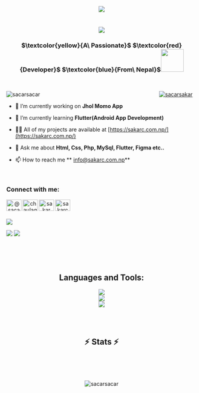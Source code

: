 <p align="center">
  <img src="https://capsule-render.vercel.app/api?type=waving&color=gradient&height=100&section=footer"/>
</p>

<h1 align="center">
    <img src="https://readme-typing-svg.herokuapp.com/?font=Righteous&size=35&center=true&vCenter=true&width=500&height=70&duration=4000&lines=Hi+There!+👋;+I'm+Sakar+Chaulagain!;" />
</h1>

<h3 align="center" >  $\textcolor{yellow}{A\ Passionate}$  $\textcolor{red}{Developer}$  $\textcolor{blue}{From\ Nepal}$<img width="60" height="60" src="https://github.com/sacarsacar/sacarsacar/assets/104842066/fefa7187-068e-4b1f-adc7-dc54977f9874">
</h3>



<br>
<div align="center">
<p align="left"> <img src="https://komarev.com/ghpvc/?username=sacarsacar&label=Profile%20views&color=0e75b6&style=flat" alt="sacarsacar" /> &nbsp&nbsp&nbsp&nbsp&nbsp&nbsp&nbsp&nbsp&nbsp&nbsp&nbsp&nbsp&nbsp&nbsp&nbsp&nbsp&nbsp&nbsp&nbsp&nbsp&nbsp&nbsp&nbsp&nbsp&nbsp&nbsp&nbsp&nbsp&nbsp&nbsp&nbsp&nbsp&nbsp&nbsp&nbsp&nbsp&nbsp&nbsp&nbsp&nbsp&nbsp&nbsp&nbsp&nbsp&nbsp&nbsp&nbsp&nbsp&nbsp&nbsp&nbsp&nbsp&nbsp&nbsp&nbsp&nbsp&nbsp&nbsp&nbsp&nbsp&nbsp&nbsp&nbsp&nbsp&nbsp&nbsp&nbsp&nbsp&nbsp&nbsp&nbsp&nbsp&nbsp&nbsp&nbsp&nbsp&nbsp&nbsp <a  href="https://twitter.com/sacarsakar" target="blank"><img src="https://img.shields.io/twitter/follow/sacarsakar?logo=twitter" alt="sacarsakar" /></a> </p>
 </div>

- 🔭 I’m currently working on **Jhol Momo App**

- 🌱 I’m currently learning **Flutter(Android App Development)**

- 👨‍💻 All of my projects are available at [https://sakarc.com.np/](https://sakarc.com.np/)

- 💬 Ask me about **Html, Css, Php, MySql, Flutter, Figma etc..**

- 📫 How to reach me **	info@sakarc.com.np**

<br>

<h3 align="left">Connect with me:</h3>

<div align="center">
<a href="https://twitter.com/@sacarsakar" target="blank"><img align="left" src="https://raw.githubusercontent.com/rahuldkjain/github-profile-readme-generator/master/src/images/icons/Social/twitter.svg" alt="@sacarsakar" height="30" width="40" /></a>

<a href="https://linkedin.com/in/chaulagain sakar" target="blank"><img align="left" src="https://raw.githubusercontent.com/rahuldkjain/github-profile-readme-generator/master/src/images/icons/Social/linked-in-alt.svg" alt="chaulagain sakar" height="30" width="40" /></a>

<a href="https://fb.com/sakar chaulagain" target="blank"><img align="left" src="https://raw.githubusercontent.com/rahuldkjain/github-profile-readme-generator/master/src/images/icons/Social/facebook.svg" alt="sakar chaulagain" height="30" width="40" /></a>

<a href="https://instagram.com/sakarchaulagain" target="blank"><img align="left" src="https://raw.githubusercontent.com/rahuldkjain/github-profile-readme-generator/master/src/images/icons/Social/instagram.svg" alt="sakarchaulagain" height="30" width="40" /></a>
</div>

<br> <br> <br>
![](http://github-profile-summary-cards.vercel.app/api/cards/profile-details?username=sacarsacar&theme=github_dark)

![](http://github-profile-summary-cards.vercel.app/api/cards/stats?username=sacarsacar&theme=github_dark)
![](http://github-profile-summary-cards.vercel.app/api/cards/productive-time?username=sacarsacar&theme=github_dark&utcOffset=8)

<br> <br> <br>
<h2 align="center">Languages and Tools:</h2>
<div align="center">
    <img src="https://skillicons.dev/icons?i=react,bootstrap,html,css,vscode,github,tailwind,git,linux" /> <br>
    <img src="https://skillicons.dev/icons?i=nodejs,python,javascript,wordpress,mongodb,c,java,mysql,photoshop"/> <br>  
     <img src="https://skillicons.dev/icons?i=matlab,gitlab,php" /><br>
</div>

<br> <br>
<h2 align="center">⚡ Stats ⚡</h2>
<br>
<div align=center>

<br>
  <br/>
<p><img align="center" src="https://github-readme-stats.vercel.app/api/top-langs?username=sacarsacar&show_icons=true&locale=en&layout=compact&theme=radical" alt="sacarsacar" /></p>
<br>
</div>



